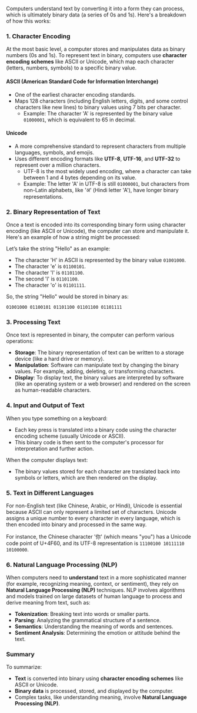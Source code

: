 Computers understand text by converting it into a form they can process, which is ultimately binary data (a series of 0s and 1s). Here's a breakdown of how this works:

### 1. **Character Encoding**
At the most basic level, a computer stores and manipulates data as binary numbers (0s and 1s). To represent text in binary, computers use **character encoding schemes** like ASCII or Unicode, which map each character (letters, numbers, symbols) to a specific binary value.

#### **ASCII (American Standard Code for Information Interchange)**
- One of the earliest character encoding standards.
- Maps 128 characters (including English letters, digits, and some control characters like new lines) to binary values using 7 bits per character.
  - Example: The character 'A' is represented by the binary value `01000001`, which is equivalent to 65 in decimal.

#### **Unicode**
- A more comprehensive standard to represent characters from multiple languages, symbols, and emojis.
- Uses different encoding formats like **UTF-8**, **UTF-16**, and **UTF-32** to represent over a million characters.
  - UTF-8 is the most widely used encoding, where a character can take between 1 and 4 bytes depending on its value.
  - Example: The letter 'A' in UTF-8 is still `01000001`, but characters from non-Latin alphabets, like 'अ' (Hindi letter 'A'), have longer binary representations.

### 2. **Binary Representation of Text**
Once a text is encoded into its corresponding binary form using character encoding (like ASCII or Unicode), the computer can store and manipulate it. Here's an example of how a string might be processed:

Let’s take the string "Hello" as an example:
- The character 'H' in ASCII is represented by the binary value `01001000`.
- The character 'e' is `01100101`.
- The character 'l' is `01101100`.
- The second 'l' is `01101100`.
- The character 'o' is `01101111`.

So, the string "Hello" would be stored in binary as:
```
01001000 01100101 01101100 01101100 01101111
```

### 3. **Processing Text**
Once text is represented in binary, the computer can perform various operations:
- **Storage**: The binary representation of text can be written to a storage device (like a hard drive or memory).
- **Manipulation**: Software can manipulate text by changing the binary values. For example, adding, deleting, or transforming characters.
- **Display**: To display text, the binary values are interpreted by software (like an operating system or a web browser) and rendered on the screen as human-readable characters.

### 4. **Input and Output of Text**
When you type something on a keyboard:
- Each key press is translated into a binary code using the character encoding scheme (usually Unicode or ASCII).
- This binary code is then sent to the computer's processor for interpretation and further action.

When the computer displays text:
- The binary values stored for each character are translated back into symbols or letters, which are then rendered on the display.

### 5. **Text in Different Languages**
For non-English text (like Chinese, Arabic, or Hindi), Unicode is essential because ASCII can only represent a limited set of characters. Unicode assigns a unique number to every character in every language, which is then encoded into binary and processed in the same way.

For instance, the Chinese character '你' (which means "you") has a Unicode code point of U+4F60, and its UTF-8 representation is `11100100 10111110 10100000`.

### 6. **Natural Language Processing (NLP)**
When computers need to **understand** text in a more sophisticated manner (for example, recognizing meaning, context, or sentiment), they rely on **Natural Language Processing (NLP)** techniques. NLP involves algorithms and models trained on large datasets of human language to process and derive meaning from text, such as:
- **Tokenization**: Breaking text into words or smaller parts.
- **Parsing**: Analyzing the grammatical structure of a sentence.
- **Semantics**: Understanding the meaning of words and sentences.
- **Sentiment Analysis**: Determining the emotion or attitude behind the text.

### Summary
To summarize:
- **Text** is converted into binary using **character encoding schemes** like ASCII or Unicode.
- **Binary data** is processed, stored, and displayed by the computer.
- Complex tasks, like understanding meaning, involve **Natural Language Processing (NLP)**.